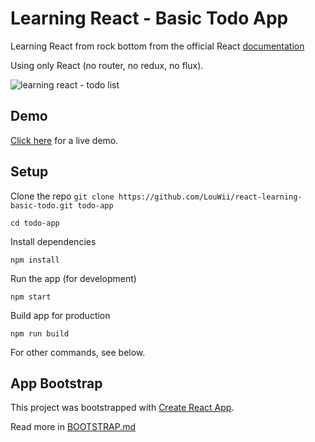 # Learning React - Basic Todo App

Learning React from rock bottom from the official React [documentation](https://facebook.github.io/react/docs/hello-world.html)

Using only React (no router, no redux, no flux).

![learning react - todo list](https://cloud.githubusercontent.com/assets/2750789/23441552/d6aa3090-fdd7-11e6-859e-0639224f6d1a.png)

## Demo

[Click here](http://experiment.louwii.fr/learning-react-basic-todo/) for a live demo.

## Setup

Clone the repo `git clone https://github.com/LouWii/react-learning-basic-todo.git todo-app`

`cd todo-app`

Install dependencies

`npm install`

Run the app (for development)

`npm start`

Build app for production

`npm run build`

For other commands, see below.

## App Bootstrap

This project was bootstrapped with [Create React App](https://github.com/facebookincubator/create-react-app).

Read more in [BOOTSTRAP.md](BOOTSTRAP.md)